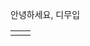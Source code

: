 안녕하세요, 디무입

|  |  |
|--|--|
|  |  |

<!--stackedit_data:
eyJoaXN0b3J5IjpbOTQwOTI1MzUyLC0yMDg4NzQ2NjEyXX0=
-->